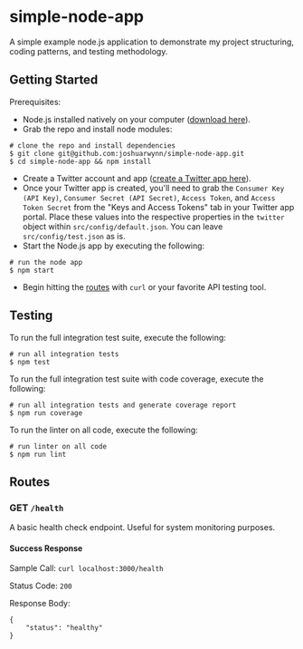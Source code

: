 # simple-node-app
A simple example node.js application to demonstrate my project structuring, coding patterns, and testing methodology.

## Getting Started

Prerequisites:
- Node.js installed natively on your computer ([download here](https://nodejs.org/)).
- Grab the repo and install node modules:

```shell
# clone the repo and install dependencies
$ git clone git@github.com:joshuarwynn/simple-node-app.git
$ cd simple-node-app && npm install
```

- Create a Twitter account and app ([create a Twitter app here](https://apps.twitter.com/)).
- Once your Twitter app is created, you'll need to grab the `Consumer Key (API Key)`, `Consumer Secret (API Secret)`, `Access Token`, and `Access Token Secret` from the "Keys and Access Tokens" tab in your Twitter app portal. Place these values into the respective properties in the `twitter` object within `src/config/default.json`. You can leave `src/config/test.json` as is.
- Start the Node.js app by executing the following:

```shell
# run the node app
$ npm start
```

- Begin hitting the [routes](#routes) with `curl` or your favorite API testing tool.

## Testing

To run the full integration test suite, execute the following:

```shell
# run all integration tests
$ npm test
```

To run the full integration test suite with code coverage, execute the following:

```shell
# run all integration tests and generate coverage report
$ npm run coverage
```

To run the linter on all code, execute the following:

```shell
# run linter on all code
$ npm run lint
```

## Routes

### GET `/health`

A basic health check endpoint. Useful for system monitoring purposes.

#### Success Response

Sample Call: `curl localhost:3000/health`

Status Code: `200`

Response Body:
```
{
	"status": "healthy"
}
```
